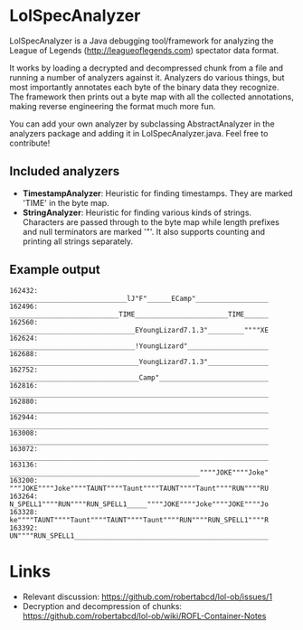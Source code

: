 LolSpecAnalyzer
===============

LolSpecAnalyzer is a Java debugging tool/framework for analyzing the League of Legends (http://leagueoflegends.com) spectator data format.

It works by loading a decrypted and decompressed chunk from a file and running a number of analyzers against it. Analyzers do various things, but most importantly annotates each byte of the binary data they recognize. The framework then prints out a byte map with all the collected annotations, making reverse engineering the format much more fun.

You can add your own analyzer by subclassing AbstractAnalyzer in the analyzers package and adding it in LolSpecAnalyzer.java. Feel free to contribute!

Included analyzers
------

* **TimestampAnalyzer**: Heuristic for finding timestamps. They are marked 'TIME' in the byte map.
* **StringAnalyzer**: Heuristic for finding various kinds of strings. Characters are passed through to the byte map while length prefixes and null terminators are marked '"'. It also supports counting and printing all strings separately.

Example output
------

    162432: _____________________________lJ"F"______ECamp"__________________
    162496: ___________________________TIME_______________________TIME______
    162560: _______________________________EYoungLizard7.1.3"_________""""XE
    162624: _______________________________!YoungLizard"____________________
    162688: ________________________________YoungLizard7.1.3"_______________
    162752: ________________________________Camp"___________________________
    162816: ________________________________________________________________
    162880: ________________________________________________________________
    162944: ________________________________________________________________
    163008: ________________________________________________________________
    163072: ________________________________________________________________
    163136: _______________________________________________""""JOKE""""Joke"
    163200: """JOKE""""Joke""""TAUNT""""Taunt""""TAUNT""""Taunt""""RUN""""RU
    163264: N_SPELL1""""RUN""""RUN_SPELL1_____""""JOKE""""Joke""""JOKE""""Jo
    163328: ke""""TAUNT""""Taunt""""TAUNT""""Taunt""""RUN""""RUN_SPELL1""""R
    163392: UN""""RUN_SPELL1________________________________________________

Links
===============

* Relevant discussion: https://github.com/robertabcd/lol-ob/issues/1
* Decryption and decompression of chunks: https://github.com/robertabcd/lol-ob/wiki/ROFL-Container-Notes
